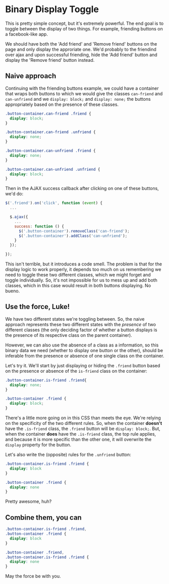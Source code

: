 # Binary Display Toggle

This is pretty simple concept, but it's extremely powerful. The end goal is to
toggle between the display of two things. For example, friending buttons on a
facebook-like app.

We should have both the 'Add friend' and 'Remove friend' buttons on the page
and only display the approriate one. We'd probably to the friendind over ajax
and upon successful friending, hide the 'Add friend' button and display the
'Remove friend' button instead.

## Naive approach

Continuing with the friending buttons example, we could have a container that
wraps both buttons to which we would give the classes `can-friend` and
`can-unfriend` and we `display: block;` and `display: none;` the buttons
appropriately based on the presence of these classes.

```css
.button-container.can-friend .friend {
  display: block;
}

.button-container.can-friend .unfriend {
  display: none;
}

.button-container.can-unfriend .friend {
  display: none;
}

.button-container.can-unfriend .unfriend {
  display: block;
}
```

Then in the AJAX success callback after clicking on one of these buttons, we'd do:

```javascript
$('.friend').on('click', function (event) {
  ...

  $.ajax({
    ...
    success: function () {
      $('.button-container').removeClass('can-friend');
      $('.button-container').addClass('can-unfriend');
    }
  });

});
```

This isn't terrible, but it introduces a code smell. The problem is that for
the display logic to work properly, it depends too much on us remembering we
need to toggle these two different classes, which we might forget and toggle
individually. So, it's not impossible for us to mess up and add both classes,
which in this case would result in both buttons displaying. No bueno.

## Use the force, Luke!

We have two different states we're toggling between. So, the naive approach
represents these two different states with the *presence* of two different
classes (the only deciding factor of whether a button displays is the presence
of its respective class on the parent container).

However, we can also use the absence of a class as a information, so this
binary data we need (whether to display one button or the other), should be
inferable from the presence or absence of one single class on the container.

Let's try it. We'll start by just displaying or hiding the `.friend` button
based on the presence or absence of the `is-friend` class on the container:

```css
.button-container.is-friend .friend{
  display: none;
}

.button-container .friend {
  display: block;
}
```

There's a little more going on in this CSS than meets the eye. We're relying on the specificity of the two different rules. So, when the container **doesn't** have the `.is-friend` class, the `.friend` button will be `display: block;`. But, when the container **does** have the `.is-friend` class, the top rule applies, and because it is more specific than the other one, it will overwrite the `display` property for the button.

Let's also write the (opposite) rules for the `.unfriend` button:

```css
.button-container.is-friend .friend {
  display: block
}

.button-container .friend {
  display: none
}
```

Pretty awesome, huh?

## Combine them, you can

```css
.button-container.is-friend .friend, 
.button-container .friend {
  display: block
}

.button-container .friend, 
.button-container.is-friend .friend {
  display: none
}
```

May the force be with you.
